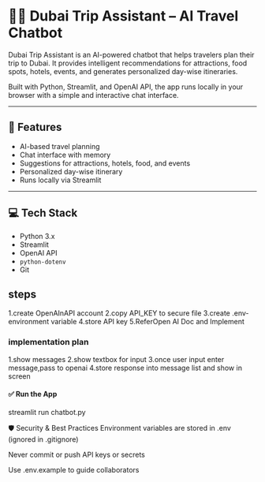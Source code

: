 
# 🧙‍♂️ Dubai Trip Assistant – AI Travel Chatbot

Dubai Trip Assistant is an AI-powered chatbot that helps travelers plan their trip to Dubai. It provides intelligent recommendations for attractions, food spots, hotels, events, and generates personalized day-wise itineraries.

Built with Python, Streamlit, and OpenAI API, the app runs locally in your browser with a simple and interactive chat interface.

---

## 🚀 Features

- AI-based travel planning
- Chat interface with memory
- Suggestions for attractions, hotels, food, and events
- Personalized day-wise itinerary
- Runs locally via Streamlit

---

## 💻 Tech Stack

- Python 3.x  
- Streamlit  
- OpenAI API  
- `python-dotenv`  
- Git
 
## steps

1.create OpenAInAPI account 
2.copy API_KEY to secure file
3.create .env- environment variable
4.store API key
5.ReferOpen AI Doc and Implement


### implementation plan

1.show messages
2.show textbox for input
3.once user input enter message,pass to openai
4.store response into message list and show in screen


#### ✅ Run the App
streamlit run chatbot.py

🛡️ Security & Best Practices
Environment variables are stored in .env (ignored in .gitignore)

Never commit or push API keys or secrets

Use .env.example to guide collaborators

